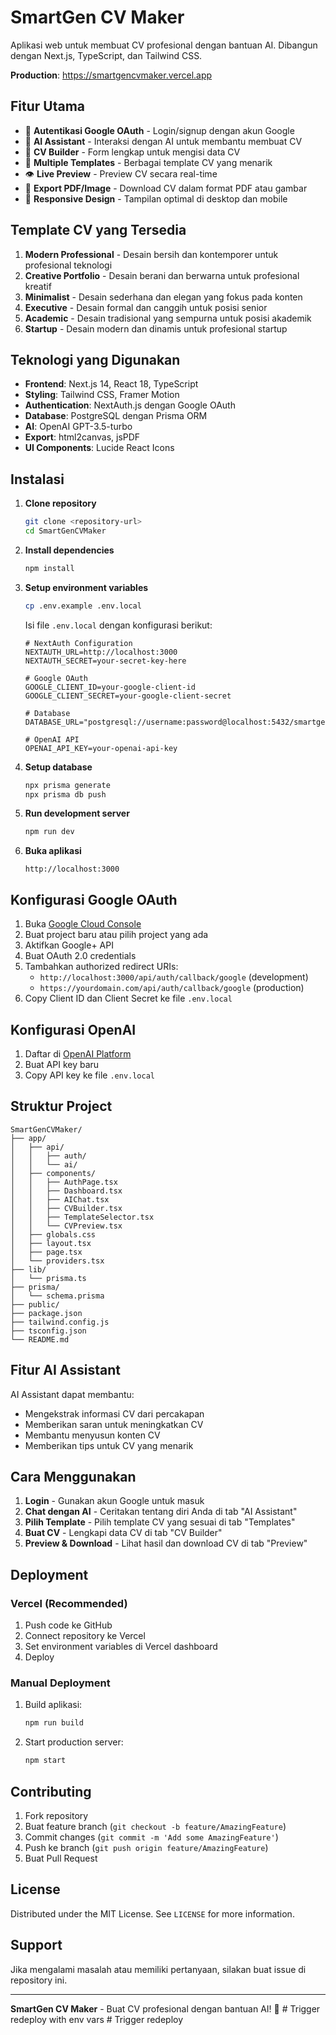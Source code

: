 # SmartGen CV Maker

Aplikasi web untuk membuat CV profesional dengan bantuan AI. Dibangun dengan Next.js, TypeScript, dan Tailwind CSS.

**Production**: https://smartgencvmaker.vercel.app

## Fitur Utama

- 🔐 **Autentikasi Google OAuth** - Login/signup dengan akun Google
- 🤖 **AI Assistant** - Interaksi dengan AI untuk membantu membuat CV
- 📝 **CV Builder** - Form lengkap untuk mengisi data CV
- 🎨 **Multiple Templates** - Berbagai template CV yang menarik
- 👁️ **Live Preview** - Preview CV secara real-time
- 📄 **Export PDF/Image** - Download CV dalam format PDF atau gambar
- 📱 **Responsive Design** - Tampilan optimal di desktop dan mobile

## Template CV yang Tersedia

1. **Modern Professional** - Desain bersih dan kontemporer untuk profesional teknologi
2. **Creative Portfolio** - Desain berani dan berwarna untuk profesional kreatif
3. **Minimalist** - Desain sederhana dan elegan yang fokus pada konten
4. **Executive** - Desain formal dan canggih untuk posisi senior
5. **Academic** - Desain tradisional yang sempurna untuk posisi akademik
6. **Startup** - Desain modern dan dinamis untuk profesional startup

## Teknologi yang Digunakan

- **Frontend**: Next.js 14, React 18, TypeScript
- **Styling**: Tailwind CSS, Framer Motion
- **Authentication**: NextAuth.js dengan Google OAuth
- **Database**: PostgreSQL dengan Prisma ORM
- **AI**: OpenAI GPT-3.5-turbo
- **Export**: html2canvas, jsPDF
- **UI Components**: Lucide React Icons

## Instalasi

1. **Clone repository**
   ```bash
   git clone <repository-url>
   cd SmartGenCVMaker
   ```

2. **Install dependencies**
   ```bash
   npm install
   ```

3. **Setup environment variables**
   ```bash
   cp .env.example .env.local
   ```
   
   Isi file `.env.local` dengan konfigurasi berikut:
   ```env
   # NextAuth Configuration
   NEXTAUTH_URL=http://localhost:3000
   NEXTAUTH_SECRET=your-secret-key-here

   # Google OAuth
   GOOGLE_CLIENT_ID=your-google-client-id
   GOOGLE_CLIENT_SECRET=your-google-client-secret

   # Database
   DATABASE_URL="postgresql://username:password@localhost:5432/smartgen_cv_maker"

   # OpenAI API
   OPENAI_API_KEY=your-openai-api-key
   ```

4. **Setup database**
   ```bash
   npx prisma generate
   npx prisma db push
   ```

5. **Run development server**
   ```bash
   npm run dev
   ```

6. **Buka aplikasi**
   ```
   http://localhost:3000
   ```

## Konfigurasi Google OAuth

1. Buka [Google Cloud Console](https://console.cloud.google.com/)
2. Buat project baru atau pilih project yang ada
3. Aktifkan Google+ API
4. Buat OAuth 2.0 credentials
5. Tambahkan authorized redirect URIs:
   - `http://localhost:3000/api/auth/callback/google` (development)
   - `https://yourdomain.com/api/auth/callback/google` (production)
6. Copy Client ID dan Client Secret ke file `.env.local`

## Konfigurasi OpenAI

1. Daftar di [OpenAI Platform](https://platform.openai.com/)
2. Buat API key baru
3. Copy API key ke file `.env.local`

## Struktur Project

```
SmartGenCVMaker/
├── app/
│   ├── api/
│   │   ├── auth/
│   │   └── ai/
│   ├── components/
│   │   ├── AuthPage.tsx
│   │   ├── Dashboard.tsx
│   │   ├── AIChat.tsx
│   │   ├── CVBuilder.tsx
│   │   ├── TemplateSelector.tsx
│   │   └── CVPreview.tsx
│   ├── globals.css
│   ├── layout.tsx
│   ├── page.tsx
│   └── providers.tsx
├── lib/
│   └── prisma.ts
├── prisma/
│   └── schema.prisma
├── public/
├── package.json
├── tailwind.config.js
├── tsconfig.json
└── README.md
```

## Fitur AI Assistant

AI Assistant dapat membantu:
- Mengekstrak informasi CV dari percakapan
- Memberikan saran untuk meningkatkan CV
- Membantu menyusun konten CV
- Memberikan tips untuk CV yang menarik

## Cara Menggunakan

1. **Login** - Gunakan akun Google untuk masuk
2. **Chat dengan AI** - Ceritakan tentang diri Anda di tab "AI Assistant"
3. **Pilih Template** - Pilih template CV yang sesuai di tab "Templates"
4. **Buat CV** - Lengkapi data CV di tab "CV Builder"
5. **Preview & Download** - Lihat hasil dan download CV di tab "Preview"

## Deployment

### Vercel (Recommended)

1. Push code ke GitHub
2. Connect repository ke Vercel
3. Set environment variables di Vercel dashboard
4. Deploy

### Manual Deployment

1. Build aplikasi:
   ```bash
   npm run build
   ```

2. Start production server:
   ```bash
   npm start
   ```

## Contributing

1. Fork repository
2. Buat feature branch (`git checkout -b feature/AmazingFeature`)
3. Commit changes (`git commit -m 'Add some AmazingFeature'`)
4. Push ke branch (`git push origin feature/AmazingFeature`)
5. Buat Pull Request

## License

Distributed under the MIT License. See `LICENSE` for more information.

## Support

Jika mengalami masalah atau memiliki pertanyaan, silakan buat issue di repository ini.

---

**SmartGen CV Maker** - Buat CV profesional dengan bantuan AI! 🚀
#   T r i g g e r   r e d e p l o y   w i t h   e n v   v a r s 
 
 #   T r i g g e r   r e d e p l o y 
 
 